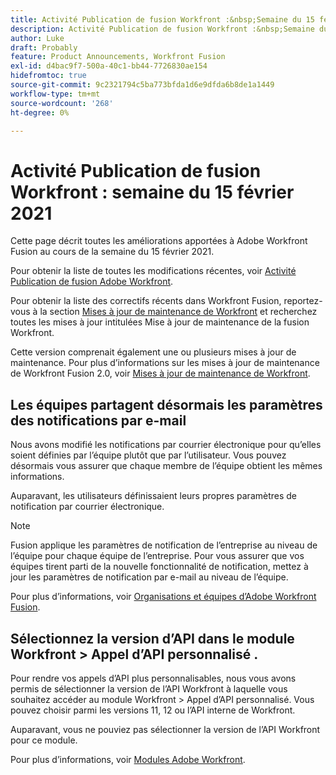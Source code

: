 ```yaml
---
title: Activité Publication de fusion Workfront :&nbsp;Semaine du 15 février 2021
description: Activité Publication de fusion Workfront :&nbsp;Semaine du 15 février 2021
author: Luke
draft: Probably
feature: Product Announcements, Workfront Fusion
exl-id: d4bac9f7-500a-40c1-bb44-7726830ae154
hidefromtoc: true
source-git-commit: 9c2321794c5ba773bfda1d6e9dfda6b8de1a1449
workflow-type: tm+mt
source-wordcount: '268'
ht-degree: 0%

---
```


# Activité Publication de fusion Workfront : semaine du 15 février 2021

Cette page décrit toutes les améliorations apportées à Adobe Workfront Fusion au cours de la semaine du 15 février 2021.

Pour obtenir la liste de toutes les modifications récentes, voir [Activité Publication de fusion Adobe Workfront](../../../product-announcements/product-releases/fusion-release-activity/fusion-release-activity.md).

Pour obtenir la liste des correctifs récents dans Workfront Fusion, reportez-vous à la section [Mises à jour de maintenance de Workfront](https://one.workfront.com/s/article/Workfront-Maintenance-Updates-1882317350) et recherchez toutes les mises à jour intitulées Mise à jour de maintenance de la fusion Workfront.

Cette version comprenait également une ou plusieurs mises à jour de maintenance. Pour plus d’informations sur les mises à jour de maintenance de Workfront Fusion 2.0, voir [Mises à jour de maintenance de Workfront](https://one.workfront.com/s/article/Workfront-Maintenance-Updates-1882317350).

## Les équipes partagent désormais les paramètres des notifications par e-mail

Nous avons modifié les notifications par courrier électronique pour qu’elles soient définies par l’équipe plutôt que par l’utilisateur. Vous pouvez désormais vous assurer que chaque membre de l’équipe obtient les mêmes informations.

Auparavant, les utilisateurs définissaient leurs propres paramètres de notification par courrier électronique.

>[!NOTE]
>
>Fusion applique les paramètres de notification de l’entreprise au niveau de l’équipe pour chaque équipe de l’entreprise. Pour vous assurer que vos équipes tirent parti de la nouvelle fonctionnalité de notification, mettez à jour les paramètres de notification par e-mail au niveau de l’équipe.

Pour plus d’informations, voir [Organisations et équipes d’Adobe Workfront Fusion](../../../workfront-fusion/organizations/organizations-and-teams.md).

## Sélectionnez la version d’API dans le module Workfront > Appel d’API personnalisé .

Pour rendre vos appels d’API plus personnalisables, nous vous avons permis de sélectionner la version de l’API Workfront à laquelle vous souhaitez accéder au module Workfront > Appel d’API personnalisé. Vous pouvez choisir parmi les versions 11, 12 ou l’API interne de Workfront.

Auparavant, vous ne pouviez pas sélectionner la version de l’API Workfront pour ce module.

Pour plus d’informations, voir [Modules Adobe Workfront](../../../workfront-fusion/apps-and-their-modules/workfront-modules.md).

